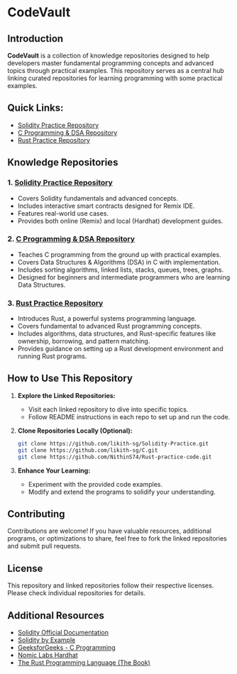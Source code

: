 # CodeVault

## Introduction

**CodeVault** is a collection of knowledge repositories designed to help developers master fundamental programming concepts and advanced topics through practical examples. This repository serves as a central hub linking curated repositories for learning programming with some practical examples.

## Quick Links:
- [Solidity Practice Repository](https://github.com/likith-sg/Solidity-Practice)
- [C Programming & DSA Repository](https://github.com/likith-sg/C)
- [Rust Practice Repository](https://github.com/NithinS74/Rust-practice-code)

## Knowledge Repositories

### 1. [Solidity Practice Repository](https://github.com/likith-sg/Solidity-Practice)
- Covers Solidity fundamentals and advanced concepts.
- Includes interactive smart contracts designed for Remix IDE.
- Features real-world use cases.
- Provides both online (Remix) and local (Hardhat) development guides.

### 2. [C Programming & DSA Repository](https://github.com/likith-sg/C)
- Teaches C programming from the ground up with practical examples.
- Covers Data Structures & Algorithms (DSA) in C with implementation.
- Includes sorting algorithms, linked lists, stacks, queues, trees, graphs.
- Designed for beginners and intermediate programmers who are learning Data Structures.

### 3. [Rust Practice Repository](https://github.com/NithinS74/Rust-practice-code)
- Introduces Rust, a powerful systems programming language.
- Covers fundamental to advanced Rust programming concepts.
- Includes algorithms, data structures, and Rust-specific features like ownership, borrowing, and pattern matching.
- Provides guidance on setting up a Rust development environment and running Rust programs.

## How to Use This Repository

1. **Explore the Linked Repositories:**
   - Visit each linked repository to dive into specific topics.
   - Follow README instructions in each repo to set up and run the code.

2. **Clone Repositories Locally (Optional):**
   ```sh
   git clone https://github.com/likith-sg/Solidity-Practice.git
   git clone https://github.com/likith-sg/C.git
   git clone https://github.com/NithinS74/Rust-practice-code.git
   ```

3. **Enhance Your Learning:**
   - Experiment with the provided code examples.
   - Modify and extend the programs to solidify your understanding.

## Contributing
Contributions are welcome! If you have valuable resources, additional programs, or optimizations to share, feel free to fork the linked repositories and submit pull requests.

## License
This repository and linked repositories follow their respective licenses. Please check individual repositories for details.

## Additional Resources
- [Solidity Official Documentation](https://docs.soliditylang.org/)
- [Solidity by Example](https://solidity-by-example.org/)
- [GeeksforGeeks - C Programming](https://www.geeksforgeeks.org/c-programming-language/)
- [Nomic Labs Hardhat](https://hardhat.org/)
- [The Rust Programming Language (The Book)](https://doc.rust-lang.org/book/)
